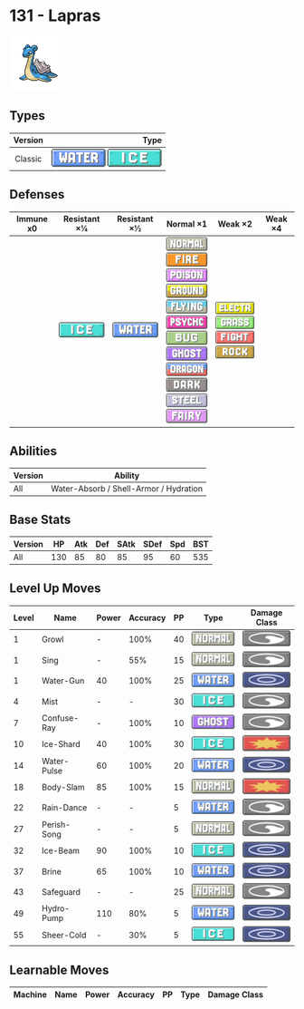 # 131 - Lapras

![lapras](../img/pokemon/131.png)

## Types

| Version | Type                                                          |
| :-----: | ------------------------------------------------------------: |
| Classic | ![water](../img/types/water.png) ![ice](../img/types/ice.png) |

## Defenses

| Immune x0 | Resistant ×¼                 | Resistant ×½                     | Normal ×1                                                                                                                                                                                                                                                                                                                                                                                                                                                     | Weak ×2                                                                                                                                                   | Weak ×4 |
| --------- | ---------------------------- | -------------------------------- | ------------------------------------------------------------------------------------------------------------------------------------------------------------------------------------------------------------------------------------------------------------------------------------------------------------------------------------------------------------------------------------------------------------------------------------------------------------- | --------------------------------------------------------------------------------------------------------------------------------------------------------- | ------- |
|           | ![ice](../img/types/ice.png) | ![water](../img/types/water.png) | ![normal](../img/types/normal.png)<br/>![fire](../img/types/fire.png)<br/>![poison](../img/types/poison.png)<br/>![ground](../img/types/ground.png)<br/>![flying](../img/types/flying.png)<br/>![psychic](../img/types/psychic.png)<br/>![bug](../img/types/bug.png)<br/>![ghost](../img/types/ghost.png)<br/>![dragon](../img/types/dragon.png)<br/>![dark](../img/types/dark.png)<br/>![steel](../img/types/steel.png)<br/>![fairy](../img/types/fairy.png) | ![electric](../img/types/electric.png)<br/>![grass](../img/types/grass.png)<br/>![fighting](../img/types/fighting.png)<br/>![rock](../img/types/rock.png) |         |

## Abilities

| Version | Ability                                |
| ------- | -------------------------------------- |
| All     | Water-Absorb / Shell-Armor / Hydration |

## Base Stats

| Version | HP  | Atk | Def | SAtk | SDef | Spd | BST |
| ------- | --- | --- | --- | ---- | ---- | --- | --- |
| All     | 130 | 85  | 80  | 85   | 95   | 60  | 535 |

## Level Up Moves

| Level | Name        | Power | Accuracy | PP | Type                               | Damage Class                           |
| ----- | ----------- | ----- | -------- | -- | ---------------------------------- | -------------------------------------- |
| 1     | Growl       | -     | 100%     | 40 | ![normal](../img/types/normal.png) | ![status](../img/types/status.png)     |
| 1     | Sing        | -     | 55%      | 15 | ![normal](../img/types/normal.png) | ![status](../img/types/status.png)     |
| 1     | Water-Gun   | 40    | 100%     | 25 | ![water](../img/types/water.png)   | ![special](../img/types/special.png)   |
| 4     | Mist        | -     | -        | 30 | ![ice](../img/types/ice.png)       | ![status](../img/types/status.png)     |
| 7     | Confuse-Ray | -     | 100%     | 10 | ![ghost](../img/types/ghost.png)   | ![status](../img/types/status.png)     |
| 10    | Ice-Shard   | 40    | 100%     | 30 | ![ice](../img/types/ice.png)       | ![physical](../img/types/physical.png) |
| 14    | Water-Pulse | 60    | 100%     | 20 | ![water](../img/types/water.png)   | ![special](../img/types/special.png)   |
| 18    | Body-Slam   | 85    | 100%     | 15 | ![normal](../img/types/normal.png) | ![physical](../img/types/physical.png) |
| 22    | Rain-Dance  | -     | -        | 5  | ![water](../img/types/water.png)   | ![status](../img/types/status.png)     |
| 27    | Perish-Song | -     | -        | 5  | ![normal](../img/types/normal.png) | ![status](../img/types/status.png)     |
| 32    | Ice-Beam    | 90    | 100%     | 10 | ![ice](../img/types/ice.png)       | ![special](../img/types/special.png)   |
| 37    | Brine       | 65    | 100%     | 10 | ![water](../img/types/water.png)   | ![special](../img/types/special.png)   |
| 43    | Safeguard   | -     | -        | 25 | ![normal](../img/types/normal.png) | ![status](../img/types/status.png)     |
| 49    | Hydro-Pump  | 110   | 80%      | 5  | ![water](../img/types/water.png)   | ![special](../img/types/special.png)   |
| 55    | Sheer-Cold  | -     | 30%      | 5  | ![ice](../img/types/ice.png)       | ![special](../img/types/special.png)   |

## Learnable Moves

| Machine | Name | Power | Accuracy | PP | Type | Damage Class |
| ------- | ---- | ----- | -------- | -- | ---- | ------------ |